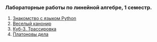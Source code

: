 ### Лабораторные работы по линейной алгебре, 1 семестр.

1. [Знакомство с языком Python](https://github.com/olefirenque/LinearAlgebra/blob/main/Tasks/lab1.pdf)
2. [Веселый канонир](https://github.com/olefirenque/LinearAlgebra/blob/main/Tasks/lab2.pdf)
3. [Куб-3. Трассировка](https://github.com/olefirenque/LinearAlgebra/blob/main/Tasks/lab3.pdf)
4. [Платоновы дела](https://github.com/olefirenque/LinearAlgebra/blob/main/Tasks/lab4.pdf)
